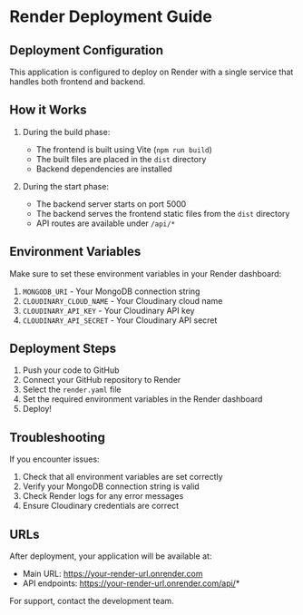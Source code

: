 # Render Deployment Guide

## Deployment Configuration

This application is configured to deploy on Render with a single service that handles both frontend and backend.

## How it Works

1. During the build phase:
   - The frontend is built using Vite (`npm run build`)
   - The built files are placed in the `dist` directory
   - Backend dependencies are installed

2. During the start phase:
   - The backend server starts on port 5000
   - The backend serves the frontend static files from the `dist` directory
   - API routes are available under `/api/*`

## Environment Variables

Make sure to set these environment variables in your Render dashboard:

1. `MONGODB_URI` - Your MongoDB connection string
2. `CLOUDINARY_CLOUD_NAME` - Your Cloudinary cloud name
3. `CLOUDINARY_API_KEY` - Your Cloudinary API key
4. `CLOUDINARY_API_SECRET` - Your Cloudinary API secret

## Deployment Steps

1. Push your code to GitHub
2. Connect your GitHub repository to Render
3. Select the `render.yaml` file
4. Set the required environment variables in the Render dashboard
5. Deploy!

## Troubleshooting

If you encounter issues:

1. Check that all environment variables are set correctly
2. Verify your MongoDB connection string is valid
3. Check Render logs for any error messages
4. Ensure Cloudinary credentials are correct

## URLs

After deployment, your application will be available at:
- Main URL: https://your-render-url.onrender.com
- API endpoints: https://your-render-url.onrender.com/api/*

For support, contact the development team.